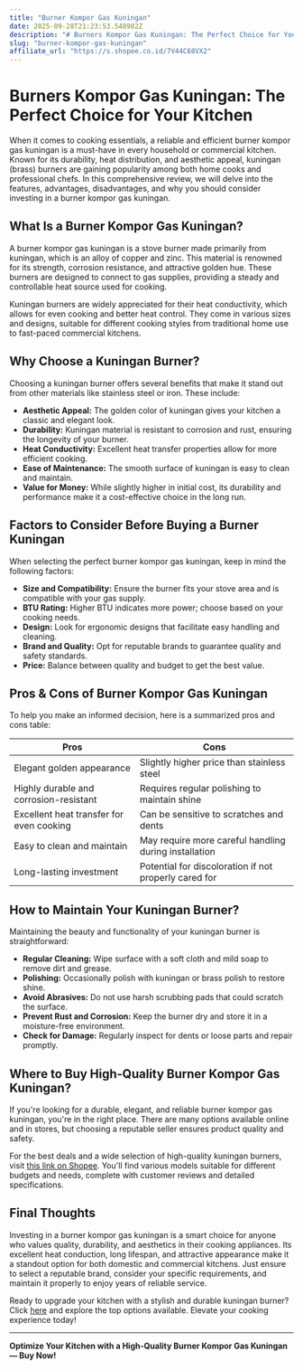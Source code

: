 ```yaml
---
title: "Burner Kompor Gas Kuningan"
date: 2025-09-28T21:23:53.548982Z
description: "# Burners Kompor Gas Kuningan: The Perfect Choice for Your Kitchen..."
slug: "burner-kompor-gas-kuningan"
affiliate_url: "https://s.shopee.co.id/7V44C68VX2"
---
```

# Burners Kompor Gas Kuningan: The Perfect Choice for Your Kitchen

When it comes to cooking essentials, a reliable and efficient burner kompor gas kuningan is a must-have in every household or commercial kitchen. Known for its durability, heat distribution, and aesthetic appeal, kuningan (brass) burners are gaining popularity among both home cooks and professional chefs. In this comprehensive review, we will delve into the features, advantages, disadvantages, and why you should consider investing in a burner kompor gas kuningan.

## What Is a Burner Kompor Gas Kuningan?

A burner kompor gas kuningan is a stove burner made primarily from kuningan, which is an alloy of copper and zinc. This material is renowned for its strength, corrosion resistance, and attractive golden hue. These burners are designed to connect to gas supplies, providing a steady and controllable heat source used for cooking.

Kuningan burners are widely appreciated for their heat conductivity, which allows for even cooking and better heat control. They come in various sizes and designs, suitable for different cooking styles from traditional home use to fast-paced commercial kitchens.

## Why Choose a Kuningan Burner?

Choosing a kuningan burner offers several benefits that make it stand out from other materials like stainless steel or iron. These include:

- **Aesthetic Appeal:** The golden color of kuningan gives your kitchen a classic and elegant look.
- **Durability:** Kuningan material is resistant to corrosion and rust, ensuring the longevity of your burner.
- **Heat Conductivity:** Excellent heat transfer properties allow for more efficient cooking.
- **Ease of Maintenance:** The smooth surface of kuningan is easy to clean and maintain.
- **Value for Money:** While slightly higher in initial cost, its durability and performance make it a cost-effective choice in the long run.

## Factors to Consider Before Buying a Burner Kuningan

When selecting the perfect burner kompor gas kuningan, keep in mind the following factors:

- **Size and Compatibility:** Ensure the burner fits your stove area and is compatible with your gas supply.
- **BTU Rating:** Higher BTU indicates more power; choose based on your cooking needs.
- **Design:** Look for ergonomic designs that facilitate easy handling and cleaning.
- **Brand and Quality:** Opt for reputable brands to guarantee quality and safety standards.
- **Price:** Balance between quality and budget to get the best value.

## Pros & Cons of Burner Kompor Gas Kuningan

To help you make an informed decision, here is a summarized pros and cons table:

| **Pros**                                   | **Cons**                               |
|--------------------------------------------|----------------------------------------|
| Elegant golden appearance                 | Slightly higher price than stainless steel | 
| Highly durable and corrosion-resistant    | Requires regular polishing to maintain shine |
| Excellent heat transfer for even cooking  | Can be sensitive to scratches and dents |
| Easy to clean and maintain                | May require more careful handling during installation |
| Long-lasting investment                    | Potential for discoloration if not properly cared for |

## How to Maintain Your Kuningan Burner?

Maintaining the beauty and functionality of your kuningan burner is straightforward:

- **Regular Cleaning:** Wipe surface with a soft cloth and mild soap to remove dirt and grease.
- **Polishing:** Occasionally polish with kuningan or brass polish to restore shine.
- **Avoid Abrasives:** Do not use harsh scrubbing pads that could scratch the surface.
- **Prevent Rust and Corrosion:** Keep the burner dry and store it in a moisture-free environment.
- **Check for Damage:** Regularly inspect for dents or loose parts and repair promptly.

## Where to Buy High-Quality Burner Kompor Gas Kuningan?

If you're looking for a durable, elegant, and reliable burner kompor gas kuningan, you're in the right place. There are many options available online and in stores, but choosing a reputable seller ensures product quality and safety.

For the best deals and a wide selection of high-quality kuningan burners, visit [this link on Shopee](https://s.shopee.co.id/7V44C68VX2). You'll find various models suitable for different budgets and needs, complete with customer reviews and detailed specifications.

## Final Thoughts

Investing in a burner kompor gas kuningan is a smart choice for anyone who values quality, durability, and aesthetics in their cooking appliances. Its excellent heat conduction, long lifespan, and attractive appearance make it a standout option for both domestic and commercial kitchens. Just ensure to select a reputable brand, consider your specific requirements, and maintain it properly to enjoy years of reliable service.

Ready to upgrade your kitchen with a stylish and durable kuningan burner? Click [here](https://s.shopee.co.id/7V44C68VX2) and explore the top options available. Elevate your cooking experience today!

---

**Optimize Your Kitchen with a High-Quality Burner Kompor Gas Kuningan — Buy Now!**